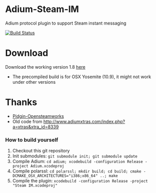 Adium-Steam-IM
==============
Adium protocol plugin to support Steam instant messaging

[![Build Status](https://travis-ci.org/tripplet/Adium-Steam-IM.svg?branch=master)](https://travis-ci.org/tripplet/Adium-Steam-IM)

Download
========
Download the working version 1.8 [here](https://github.com/tripplet/Adium-Steam-IM/releases/tag/v1.8)
* The precompiled build is for OSX Yosemite (10.9), it might not work under other versions



Thanks
======
* [Pidgin-Opensteamworks](https://code.google.com/p/pidgin-opensteamworks/)
* Old code from http://www.adiumxtras.com/index.php?a=xtras&xtra_id=8339


### How to build yourself
1. Checkout this git repository
2. Init submodules:
   `git submodule init; git submodule update`
5. Compile Adium:
   `cd adium; xcodebuild -configuration Release -project Adium.xcodeproj`
6. Compile polarssl:
   `cd polarssl; mkdir build; cd build; cmake -DCMAKE_OSX_ARCHITECTURES="i386;x86_64" ..; make`
7. Compile the plugin:
   `xcodebuild -configuration Release -project "Steam IM.xcodeproj"`
